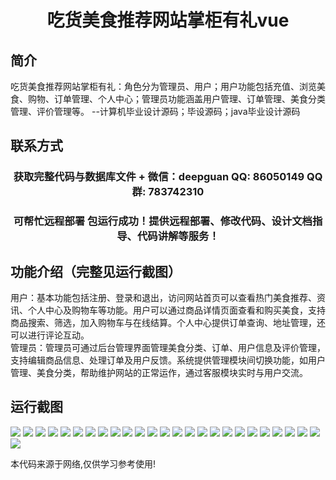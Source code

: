 <p><h1 align="center">吃货美食推荐网站掌柜有礼vue</h1></p>

## 简介
吃货美食推荐网站掌柜有礼：角色分为管理员、用户；用户功能包括充值、浏览美食、购物、订单管理、个人中心；管理员功能涵盖用户管理、订单管理、美食分类管理、评价管理等。    --计算机毕业设计源码；毕设源码；java毕业设计源码


## 联系方式
<p><h3 align="center">获取完整代码与数据库文件 + 微信：deepguan QQ: 86050149 QQ群: 783742310</h3></p>
<p><h3 align="center">可帮忙远程部署 包运行成功！提供远程部署、修改代码、设计文档指导、代码讲解等服务！</h3></p>

## 功能介绍（完整见运行截图）
用户：基本功能包括注册、登录和退出，访问网站首页可以查看热门美食推荐、资讯、个人中心及购物车等功能。用户可以通过商品详情页面查看和购买美食，支持商品搜索、筛选，加入购物车与在线结算。个人中心提供订单查询、地址管理，还可以进行评论互动。  
管理员：管理员可通过后台管理界面管理美食分类、订单、用户信息及评价管理，支持编辑商品信息、处理订单及用户反馈。系统提供管理模块间切换功能，如用户管理、美食分类，帮助维护网站的正常运作，通过客服模块实时与用户交流。


## 运行截图
![](https://bs-1329754181.cos.ap-shanghai.myqcloud.com/ssm/ChiMeiDuoMingZhuZhangGuiYouLi/img/001.jpg)
![](https://bs-1329754181.cos.ap-shanghai.myqcloud.com/ssm/ChiMeiDuoMingZhuZhangGuiYouLi/img/002.jpg)
![](https://bs-1329754181.cos.ap-shanghai.myqcloud.com/ssm/ChiMeiDuoMingZhuZhangGuiYouLi/img/003.jpg)
![](https://bs-1329754181.cos.ap-shanghai.myqcloud.com/ssm/ChiMeiDuoMingZhuZhangGuiYouLi/img/004.jpg)
![](https://bs-1329754181.cos.ap-shanghai.myqcloud.com/ssm/ChiMeiDuoMingZhuZhangGuiYouLi/img/005.jpg)
![](https://bs-1329754181.cos.ap-shanghai.myqcloud.com/ssm/ChiMeiDuoMingZhuZhangGuiYouLi/img/006.jpg)
![](https://bs-1329754181.cos.ap-shanghai.myqcloud.com/ssm/ChiMeiDuoMingZhuZhangGuiYouLi/img/007.jpg)
![](https://bs-1329754181.cos.ap-shanghai.myqcloud.com/ssm/ChiMeiDuoMingZhuZhangGuiYouLi/img/008.jpg)
![](https://bs-1329754181.cos.ap-shanghai.myqcloud.com/ssm/ChiMeiDuoMingZhuZhangGuiYouLi/img/009.jpg)
![](https://bs-1329754181.cos.ap-shanghai.myqcloud.com/ssm/ChiMeiDuoMingZhuZhangGuiYouLi/img/010.jpg)
![](https://bs-1329754181.cos.ap-shanghai.myqcloud.com/ssm/ChiMeiDuoMingZhuZhangGuiYouLi/img/011.jpg)
![](https://bs-1329754181.cos.ap-shanghai.myqcloud.com/ssm/ChiMeiDuoMingZhuZhangGuiYouLi/img/012.jpg)
![](https://bs-1329754181.cos.ap-shanghai.myqcloud.com/ssm/ChiMeiDuoMingZhuZhangGuiYouLi/img/013.jpg)
![](https://bs-1329754181.cos.ap-shanghai.myqcloud.com/ssm/ChiMeiDuoMingZhuZhangGuiYouLi/img/014.jpg)
![](https://bs-1329754181.cos.ap-shanghai.myqcloud.com/ssm/ChiMeiDuoMingZhuZhangGuiYouLi/img/015.jpg)
![](https://bs-1329754181.cos.ap-shanghai.myqcloud.com/ssm/ChiMeiDuoMingZhuZhangGuiYouLi/img/016.jpg)
![](https://bs-1329754181.cos.ap-shanghai.myqcloud.com/ssm/ChiMeiDuoMingZhuZhangGuiYouLi/img/017.jpg)
![](https://bs-1329754181.cos.ap-shanghai.myqcloud.com/ssm/ChiMeiDuoMingZhuZhangGuiYouLi/img/018.jpg)
![](https://bs-1329754181.cos.ap-shanghai.myqcloud.com/ssm/ChiMeiDuoMingZhuZhangGuiYouLi/img/019.jpg)
![](https://bs-1329754181.cos.ap-shanghai.myqcloud.com/ssm/ChiMeiDuoMingZhuZhangGuiYouLi/img/020.jpg)
![](https://bs-1329754181.cos.ap-shanghai.myqcloud.com/ssm/ChiMeiDuoMingZhuZhangGuiYouLi/img/021.jpg)
![](https://bs-1329754181.cos.ap-shanghai.myqcloud.com/ssm/ChiMeiDuoMingZhuZhangGuiYouLi/img/022.jpg)
![](https://bs-1329754181.cos.ap-shanghai.myqcloud.com/ssm/ChiMeiDuoMingZhuZhangGuiYouLi/img/023.jpg)
![](https://bs-1329754181.cos.ap-shanghai.myqcloud.com/ssm/ChiMeiDuoMingZhuZhangGuiYouLi/img/024.jpg)
![](https://bs-1329754181.cos.ap-shanghai.myqcloud.com/ssm/ChiMeiDuoMingZhuZhangGuiYouLi/img/025.jpg)
![](https://bs-1329754181.cos.ap-shanghai.myqcloud.com/ssm/ChiMeiDuoMingZhuZhangGuiYouLi/img/026.jpg)

<p>本代码来源于网络,仅供学习参考使用!</p>
